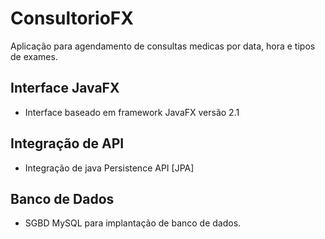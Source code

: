 # ConsultorioFX
Aplicação para agendamento de consultas medicas por data, hora e tipos de exames.

## Interface JavaFX
* Interface baseado em framework JavaFX versão 2.1

## Integração de API
* Integração de java Persistence API [JPA]

## Banco de Dados
* SGBD MySQL para implantação de banco de dados.


